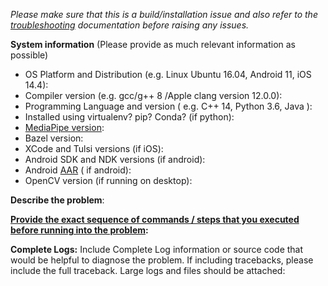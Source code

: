 <em>Please make sure that this is a build/installation issue and also refer to the [troubleshooting](https://google.github.io/mediapipe/getting_started/troubleshooting.html) documentation before raising any issues.</em>
 
**System information** (Please provide as much relevant information as possible)
- OS Platform and Distribution (e.g. Linux Ubuntu 16.04, Android 11, iOS 14.4):
- Compiler version (e.g. gcc/g++ 8 /Apple clang version 12.0.0):
- Programming Language and version ( e.g. C++ 14, Python 3.6, Java ):
- Installed using virtualenv? pip? Conda? (if python):
- [MediaPipe version](https://github.com/google/mediapipe/releases):
- Bazel version:
- XCode and Tulsi versions (if iOS):
- Android SDK and NDK versions (if android):
- Android [AAR](https://google.github.io/mediapipe/getting_started/android_archive_library.html) ( if android):
- OpenCV version (if running on desktop):
 
 
 
**Describe the problem**:
 
 
**[Provide the exact sequence of commands / steps that you executed before running into the problem](https://google.github.io/mediapipe/getting_started/getting_started.html):**
 
**Complete Logs:**
Include Complete Log information or source code that would be helpful to diagnose the problem. If including tracebacks, please include the full traceback. Large logs and files should be attached:
